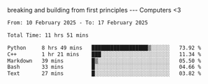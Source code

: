 breaking and building from first principles --- Computers <3

<!--START_SECTION:waka-->

```txt
From: 10 February 2025 - To: 17 February 2025

Total Time: 11 hrs 51 mins

Python     8 hrs 49 mins   ██████████████████▒░░░░░░   73.92 %
C++        1 hr 21 mins    ███░░░░░░░░░░░░░░░░░░░░░░   11.34 %
Markdown   39 mins         █▒░░░░░░░░░░░░░░░░░░░░░░░   05.50 %
Bash       33 mins         █░░░░░░░░░░░░░░░░░░░░░░░░   04.66 %
Text       27 mins         █░░░░░░░░░░░░░░░░░░░░░░░░   03.82 %
```

<!--END_SECTION:waka-->
